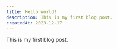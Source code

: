```yaml
---
title: Hello world!
description: This is my first blog post.
createdAt: 2023-12-17
---
```


This is my first blog post.
